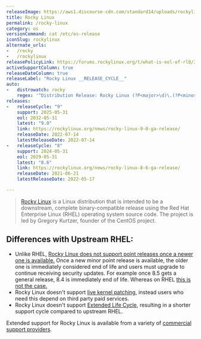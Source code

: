 ```yaml
---
releaseImage: https://aws1.discourse-cdn.com/standard14/uploads/rockylinux/original/2X/a/aa4ff9ead76ab2a0e52518e778a69cc666add4e9.png
title: Rocky Linux
permalink: /rocky-linux
category: os
versionCommand: cat /etc/os-release
iconSlug: rockylinux
alternate_urls:
-   /rocky
-   /rockylinux
releasePolicyLink: https://forums.rockylinux.org/t/what-is-eol-of-rl8/3316/2
activeSupportColumn: true
releaseDateColumn: true
releaseLabel: "Rocky Linux __RELEASE_CYCLE__"
auto:
-   distrowatch: rocky
    regex: '^Distribution Release: Rocky Linux (?P<major>\d)\.(?P<minor>\d)$'
releases:
-   releaseCycle: "9"
    support: 2025-05-31
    eol: 2032-05-31
    latest: "9.0"
    link: https://rockylinux.org/news/rocky-linux-9-0-ga-release/
    releaseDate: 2022-07-14
    latestReleaseDate: 2022-07-14
-   releaseCycle: "8"
    support: 2024-05-31
    eol: 2029-05-31
    latest: "8.6"
    link: https://rockylinux.org/news/rocky-linux-8-6-ga-release/
    releaseDate: 2021-06-21
    latestReleaseDate: 2022-05-17

---
```


> [Rocky Linux](https://rockylinux.org/) is a Linux distribution that is intended to be a downstream, complete binary-compatible release using the Red Hat Enterprise Linux (RHEL) operating system source code. The project is led by Gregory Kurtzer, founder of the CentOS project.

## Differences with Upstream RHEL:

 - Unlike RHEL, [Rocky Linux does not support point releases once a newer one is available.](https://forums.rockylinux.org/t/what-is-eol-of-rl8/3316/10) Once a new minor point release is available, the older one is immediately considered end of life and users must upgrade to continue receiving security updates. For example once 8.5 gets a general release, 8.4 is immediately end of life. Whereas on RHEL [this is not the case.](https://access.redhat.com/articles/rhel-eus)
 - Rocky Linux doesn't support [live kernel patching](https://access.redhat.com/solutions/2206511), instead users who need this depend on third party paid services.
 - Rocky Linux doesn't support [Extended Life Cycle](https://www.redhat.com/en/resources/els-datasheet), resulting in a shorter support cycle compared to upstream RHEL.

Extended support for Rocky Linux is available from a variety of [commercial support providers](https://rockylinux.org/support/).
